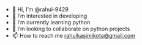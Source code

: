 - 👋 Hi, I’m @rahul-9429
- 👀 I’m interested in developing
- 🌱 I’m currently learning python
- 💞️ I’m looking to collaborate on python projects 
- 📫 How to reach me rahulkasimikota@gmail.com

<!---
rahul-9429/rahul-9429 is a ✨ special ✨ repository because its `README.md` (this file) appears on your GitHub profile.
You can click the Preview link to take a look at your changes.
--->
